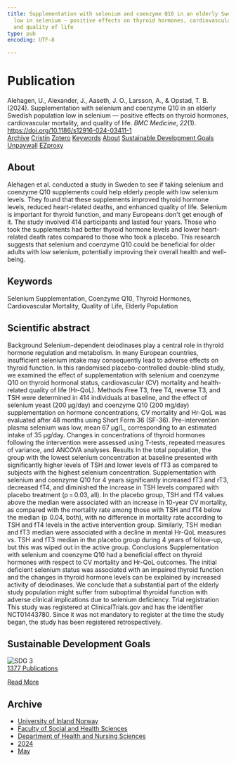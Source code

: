 ```yaml
---
title: Supplementation with selenium and coenzyme Q10 in an elderly Swedish population
  low in selenium — positive effects on thyroid hormones, cardiovascular mortality,
  and quality of life
type: pub
encoding: UTF-8

---
```

<h1>Publication</h1>
<article id="csl-bib-container-A5HQKHYM" class="csl-bib-container">
  <div class="csl-bib-body"> <div class="csl-entry">Alehagen, U., Alexander, J., Aaseth, J. O., Larsson, A., &#38; Opstad, T. B. (2024). Supplementation with selenium and coenzyme Q10 in an elderly Swedish population low in selenium — positive effects on thyroid hormones, cardiovascular mortality, and quality of life. <i>BMC Medicine</i>, <i>22</i>(1). <a href="https://doi.org/10.1186/s12916-024-03411-1">https://doi.org/10.1186/s12916-024-03411-1</a></div> </div>
  <div class="csl-bib-buttons">
    <a href="#taxonomy-article-A5HQKHYM" alt="archive" class="csl-bib-button">Archive</a>
    <a href="https://app.cristin.no/results/show.jsf?id=2269612" alt="Cristin" class="csl-bib-button">Cristin</a>
    <a href="http://zotero.org/groups/5881554/items/A5HQKHYM" alt="Zotero" class="csl-bib-button">Zotero</a>
    <a href="#keywords-article-A5HQKHYM" alt="keywords" class="csl-bib-button">Keywords</a>
    <a href="#about-article-A5HQKHYM" alt="about_pub" class="csl-bib-button">About</a>
    <a href="#sdg-article-A5HQKHYM" alt="sdg" class="csl-bib-button">Sustainable Development Goals</a>
    <a href="https://bmcmedicine.biomedcentral.com/counter/pdf/10.1186/s12916-024-03411-1" alt="Unpaywall" class="csl-bib-button">Unpaywall</a>
    <a href="https://bmcmedicine.biomedcentral.com/counter/pdf/10.1186/s12916-024-03411-1" alt="EZproxy" class="csl-bib-button">EZproxy</a>
  </div>
  <div id="csl-bib-meta-container-A5HQKHYM"></div>
</article>
<div id="csl-bib-meta-A5HQKHYM" class="csl-bib-meta">
  <article id="about-article-A5HQKHYM" class="about_pub-article">
    <h1>About</h1>
    Alehagen et al. conducted a study in Sweden to see if taking selenium and coenzyme Q10 supplements could help elderly people with low selenium levels. They found that these supplements improved thyroid hormone levels, reduced heart-related deaths, and enhanced quality of life. Selenium is important for thyroid function, and many Europeans don't get enough of it. The study involved 414 participants and lasted four years. Those who took the supplements had better thyroid hormone levels and lower heart-related death rates compared to those who took a placebo. This research suggests that selenium and coenzyme Q10 could be beneficial for older adults with low selenium, potentially improving their overall health and well-being.
  </article>
  <article id="keywords-article-A5HQKHYM" class="keywords-article">
    <h1>Keywords</h1>
    Selenium Supplementation, Coenzyme Q10, Thyroid Hormones, Cardiovascular Mortality, Quality of Life, Elderly Population
  </article>
  <article id="abstract-article-A5HQKHYM" class="abstract-article">
    <h1>Scientific abstract</h1>
    Background Selenium-dependent deiodinases play a central role in thyroid hormone regulation and metabolism. In many European countries, insufficient selenium intake may consequently lead to adverse effects on thyroid function. In this randomised placebo-controlled double-blind study, we examined the effect of supplementation with selenium and coenzyme Q10 on thyroid hormonal status, cardiovascular (CV) mortality and health-related quality of life (Hr-QoL). Methods Free T3, free T4, reverse T3, and TSH were determined in 414 individuals at baseline, and the effect of selenium yeast (200 µg/day) and coenzyme Q10 (200 mg/day) supplementation on hormone concentrations, CV mortality and Hr-QoL was evaluated after 48 months using Short Form 36 (SF-36). Pre-intervention plasma selenium was low, mean 67 µg/L, corresponding to an estimated intake of 35 µg/day. Changes in concentrations of thyroid hormones following the intervention were assessed using T-tests, repeated measures of variance, and ANCOVA analyses. Results In the total population, the group with the lowest selenium concentration at baseline presented with significantly higher levels of TSH and lower levels of fT3 as compared to subjects with the highest selenium concentration. Supplementation with selenium and coenzyme Q10 for 4 years significantly increased fT3 and rT3, decreased fT4, and diminished the increase in TSH levels compared with placebo treatment (p = 0.03, all). In the placebo group, TSH and fT4 values above the median were associated with an increase in 10-year CV mortality, as compared with the mortality rate among those with TSH and fT4 below the median (p  0.04, both), with no difference in mortality rate according to TSH and fT4 levels in the active intervention group. Similarly, TSH  median and fT3  median were associated with a decline in mental Hr-QoL measures vs. TSH  and fT3  median in the placebo group during 4 years of follow-up, but this was wiped out in the active group. Conclusions Supplementation with selenium and coenzyme Q10 had a beneficial effect on thyroid hormones with respect to CV mortality and Hr-QoL outcomes. The initial deficient selenium status was associated with an impaired thyroid function and the changes in thyroid hormone levels can be explained by increased activity of deiodinases. We conclude that a substantial part of the elderly study population might suffer from suboptimal thyroidal function with adverse clinical implications due to selenium deficiency. Trial registration This study was registered at ClinicalTrials.gov and has the identifier NCT01443780. Since it was not mandatory to register at the time the study began, the study has been registered retrospectively.
  </article>
  <article id="sdg-article-A5HQKHYM" class="sdg-article">
    <h1>Sustainable Development Goals</h1>
    <div class="sdg-container"><div id="sdg3" class="sdg">
        <img src="{{< params subfolder >}}images/sdg/sdg03_en.png" class="image" alt="SDG 3">
        <div class="sdg-overlay">
          <a href="{{< params subfolder >}}en/archive/?sdg=3#archive" class="sdg-publication-count"><span>1377</span> Publications</a>
          <p><a href="https://sdgs.un.org/goals/goal3" class="sdg-read-more">Read More</a></p>
        </div>
      </div></div>
  </article>
  <article id="taxonomy-article-A5HQKHYM" class="taxonomy-article">
    <h1>Archive</h1>
    <ul>
      <li><a href="{{< params subfolder >}}en/archive/?key=3DCRN523">University of Inland Norway</a></li>
      <li><a href="{{< params subfolder >}}en/archive/?key=IDKFS3MX">Faculty of Social and Health Sciences</a></li>
      <li><a href="{{< params subfolder >}}en/archive/?key=GTV4ECMZ">Department of Health and Nursing Sciences</a></li>
      <li><a href="{{< params subfolder >}}en/archive/?key=KNN5LNR7">2024</a></li>
      <li><a href="{{< params subfolder >}}en/archive/?key=83IVID9J">May</a></li>
    </ul>
  </article>
</div>
